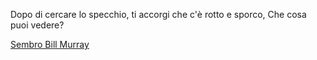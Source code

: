 Dopo di cercare lo specchio, ti accorgi che c'è rotto e sporco, Che cosa puoi vedere?

[Sembro Bill Murray](billmurray/billmurray.md)

